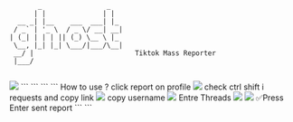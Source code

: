 ```
       _                _   
      | |              | |  
  __ _| |__    ___  ___| |_ 
 / _` | '_ \  / _ \/ __| __|
| (_| | | | || (_) \__ \ |_ 
 \__, |_| |_| \___/|___/\__|     
 __/ |                         Tiktok Mass Reporter              
 |___/
```
```
```
<img src="https://cdn.discordapp.com/attachments/980194498565001249/981592765509017640/unknown.png">
```
```
```
```
How to use ?
click report on profile
<img src="https://cdn.discordapp.com/attachments/980194498565001249/981593002990522398/unknown.png">
check ctrl shift i requests and copy link
<img src="https://cdn.discordapp.com/attachments/980194498565001249/981593172486529054/unknown.png">
copy username
<img src="https://cdn.discordapp.com/attachments/980194498565001249/981593361083420822/unknown.png">
Entre Threads
<img src="https://cdn.discordapp.com/attachments/980194498565001249/981593728135331900/unknown.png">
<img src="https://cdn.discordapp.com/attachments/980194498565001249/981593834830045204/unknown.png">
✅Press Enter sent report
```
```
